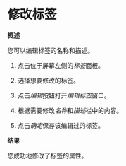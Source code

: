 # 修改标签

**概述**

您可以编辑标签的名称和描述。

1. 点击位于屏幕左侧的*标签*面板。

2. 选择想要修改的标签。

3. 点击*编辑*按钮打开*编辑标签*窗口。

4. 根据需要修改*名称*和*描述*栏中的内容。

5. 点击*确定*保存该编辑过的标签。

**结果**

您成功地修改了标签的属性。
